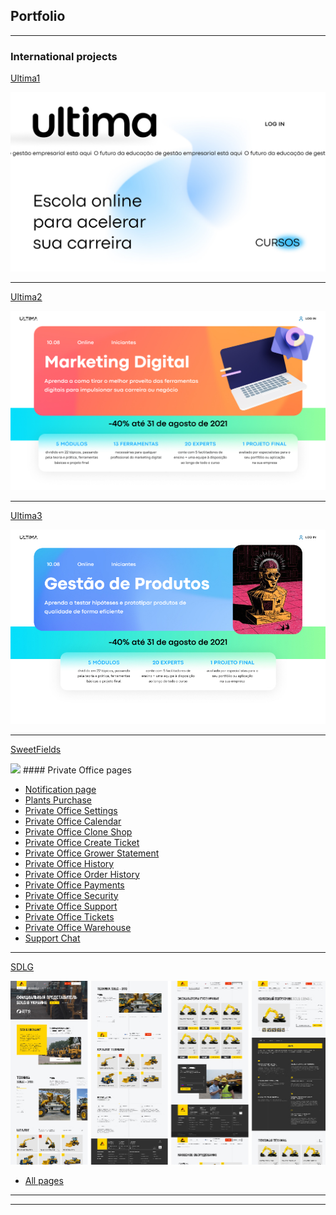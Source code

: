 ## Portfolio

---

### International projects
[Ultima1](https://bndnt.github.io/ultimamain01/) 


<img src="images/ultimamain.jpg?raw=true"/>

---
[Ultima2](https://bndnt.github.io/ultima01/) 


<img src="images/ultima2.jpg?raw=true"/>

---
[Ultima3](https://bndnt.github.io/ltimaPM01/) 


<img src="images/ultimapm.jpg?raw=true"/>

---
[SweetFields](https://bndnt.github.io/sweetfields1/)

<img src="images/sf.png?raw=true"/>
#### Private Office pages

- [Notification page](https://bndnt.github.io/sweetfields1/notification-page.html)
- [Plants Purchase](https://bndnt.github.io/sweetfields1/plants-purchase.html)
- [Private Office Settings](https://bndnt.github.io/sweetfields1/private-office-settings.html)
- [Private Office Calendar](https://bndnt.github.io/sweetfields1/private-office-calendar.html)
- [Private Office Clone Shop](https://bndnt.github.io/sweetfields1/private-office-clone-shop.html)
- [Private Office Create Ticket](https://bndnt.github.io/sweetfields1/private-office-create-ticket.html)
- [Private Office Grower Statement](https://bndnt.github.io/sweetfields1/private-office-grower-statement.html)
- [Private Office History](https://bndnt.github.io/sweetfields1/private-office-history.html)
- [Private Office Order History](https://bndnt.github.io/sweetfields1/private-office-order-history.html)
- [Private Office Payments](https://bndnt.github.io/sweetfields1/private-office-payments.html)
- [Private Office Security](https://bndnt.github.io/sweetfields1/private-office-security.html)
- [Private Office Support](https://bndnt.github.io/sweetfields1/private-office-support.html)
- [Private Office Tickets](https://bndnt.github.io/sweetfields1/private-office-tickets.html)
- [Private Office Warehouse](https://bndnt.github.io/sweetfields1/private-office-warehouse.html)
- [Support Chat](https://bndnt.github.io/sweetfields1/support-chat.html)

---
[SDLG](https://bndnt.github.io/sdlg01/)


<img src="images/sdlg.jpg?raw=true"/>

- [All pages](https://bndnt.github.io/sdlg01//all-pages.html)


---


<!-- ### Category Name 2 -->

<!--- [Project 1 Title](http://example.com/) -->
<!---- [Project 2 Title](http://example.com/)
- [Project 3 Title](http://example.com/)
- [Project 4 Title](http://example.com/)
- [Project 5 Title](http://example.com/)

---

 -->


---
<!-- Remove above link if you don't want to attibute -->
